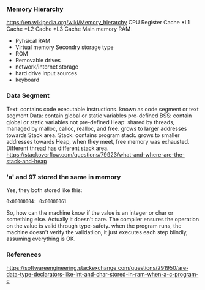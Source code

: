 ### Memory Hierarchy
https://en.wikipedia.org/wiki/Memory_hierarchy
CPU Register
Cache
 *L1 Cache
 *L2 Cache
 *L3 Cache
Main memory RAM
 * Pyhsical RAM
 * Virtual memory
Secondry storage type
 * ROM
 * Removable drives
 * network/internet storage
 * hard drive
Input sources
 * keyboard 

### Data Segment
Text: contains code executable instructions. known as code segment or text segment
Data: contain global or static variables pre-defined
BSS: contain global or static variables not pre-defined
Heap: shared by threads, managed by malloc, calloc, realloc, and free. grows to larger addresses towards Stack area.
Stack: contains program stack. grows to smaller addresses towards Heap, when they meet, free memory was exhausted. Different thread has different stack area.
https://stackoverflow.com/questions/79923/what-and-where-are-the-stack-and-heap



### 'a' and 97 stored the same in memory
Yes, they both stored like this:
```
0x00000004: 0x00000061
```
So, how can the machine know if the value is an integer or char or something else. Actually it doesn't care. The compiler ensures the operation on the value is valid through type-safety. when the program runs, the machine doesn't verify the validatiion, it just executes each step blindly, assuming everything is OK.

### References
https://softwareengineering.stackexchange.com/questions/291950/are-data-type-declarators-like-int-and-char-stored-in-ram-when-a-c-program-e
